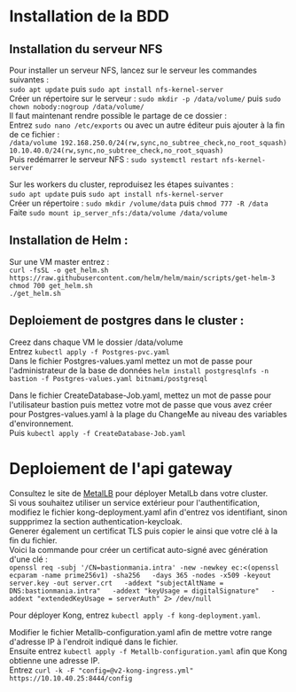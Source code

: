 # Installation de la BDD  

## Installation du serveur NFS  
Pour installer un serveur NFS, lancez sur le serveur les commandes suivantes :  
`sudo apt update` puis `sudo apt install nfs-kernel-server`  
Créer un répertoire sur le serveur : `sudo mkdir -p /data/volume/` puis `sudo chown nobody:nogroup /data/volume/`  
Il faut maintenant rendre possible le partage de ce dossier :  
Entrez `sudo nano /etc/exports` ou avec un autre éditeur puis ajouter à la fin de ce fichier :  
`/data/volume 192.168.250.0/24(rw,sync,no_subtree_check,no_root_squash) 10.10.40.0/24(rw,sync,no_subtree_check,no_root_squash)`  
Puis redémarrer le serveur NFS : `sudo systemctl restart nfs-kernel-server`  
  
Sur les workers du cluster, reproduisez les étapes suivantes :  
`sudo apt update` puis `sudo apt install nfs-kernel-server`  
Créer un répertoire : `sudo mkdir /volume/data` puis `chmod 777 -R /data`  
Faite `sudo mount ip_server_nfs:/data/volume /data/volume`  



## Installation de Helm :  
Sur une VM master entrez :  
`curl -fsSL -o get_helm.sh https://raw.githubusercontent.com/helm/helm/main/scripts/get-helm-3`  
`chmod 700 get_helm.sh`  
`./get_helm.sh`  
## Deploiement de postgres dans le cluster  :  
Creez dans chaque VM le dossier /data/volume  
Entrez `kubectl apply -f Postgres-pvc.yaml`  
Dans le fichier Postgres-values.yaml mettez un mot de passe pour l'administrateur de la base de données
`helm install postgresqlnfs -n bastion -f Postgres-values.yaml bitnami/postgresql`  

Dans le fichier CreateDatabase-Job.yaml, mettez un mot de passe pour l'utilisateur bastion puis mettez votre mot de passe que vous avez créer pour Postgres-values.yaml à la plage du ChangeMe au niveau des variables d'environnement.  
Puis `kubectl apply -f CreateDatabase-Job.yaml`  
  
# Deploiement de l'api gateway  
Consultez le site de [MetalLB](https://metallb.universe.tf/installation/) pour déployer MetalLb dans votre
cluster.  
Si vous souhaitez utiliser un service extérieur pour l'authentification, modifiez le fichier kong-deployment.yaml afin d'entrez vos identifiant, sinon suppprimez la section authentication-keycloak.  
Generer également un certificat TLS puis copier le ainsi que votre clé à la fin du fichier.  
Voici la commande pour créer un certificat auto-signé avec génération d'une clé :  
`openssl req -subj '/CN=bastionmania.intra' -new -newkey ec:<(openssl ecparam -name prime256v1) -sha256   -days 365 -nodes -x509 -keyout server.key -out server.crt   -addext "subjectAltName = DNS:bastionmania.intra"   -addext "keyUsage = digitalSignature"   -addext "extendedKeyUsage = serverAuth" 2> /dev/null`

Pour déployer Kong, entrez `kubectl apply -f kong-deployment.yaml`.  
  
Modifier le fichier Metallb-configuration.yaml afin de mettre votre range d'adresse IP à l'endroit indiqué dans le fichier.  
Ensuite entrez `kubectl apply -f Metallb-configuration.yaml` afin que Kong obtienne une adresse IP.  
Entrez `curl -k -F "config=@v2-kong-ingress.yml" https://10.10.40.25:8444/config`  
